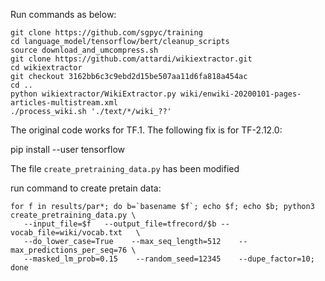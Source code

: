 Run commands as below:
```
git clone https://github.com/sgpyc/training
cd language_model/tensorflow/bert/cleanup_scripts
source download_and_umcompress.sh
git clone https://github.com/attardi/wikiextractor.git
cd wikiextractor
git checkout 3162bb6c3c9ebd2d15be507aa11d6fa818a454ac
cd .. 
python wikiextractor/WikiExtractor.py wiki/enwiki-20200101-pages-articles-multistream.xml
./process_wiki.sh './text/*/wiki_??'
```

The original code works for TF.1. The following fix is for TF-2.12.0:


pip install --user tensorflow

The file `create_pretraining_data.py` has been modified

run command to create pretain data:
```
for f in results/par*; do b=`basename $f`; echo $f; echo $b; python3 create_pretraining_data.py \
   --input_file=$f   --output_file=tfrecord/$b --vocab_file=wiki/vocab.txt   \
   --do_lower_case=True    --max_seq_length=512    --max_predictions_per_seq=76 \
   --masked_lm_prob=0.15    --random_seed=12345    --dupe_factor=10; done
```
